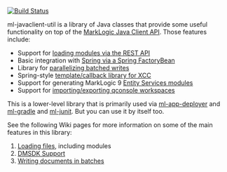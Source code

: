 [![Build Status](https://travis-ci.org/rjrudin/ml-javaclient-util.svg?branch=master)](https://travis-ci.org/rjrudin/ml-javaclient-util)

ml-javaclient-util is a library of Java classes that provide some useful functionality on top of 
the [MarkLogic Java Client API](http://docs.marklogic.com/guide/java). Those features include:

- Support for [loading modules via the REST API](https://github.com/rjrudin/ml-javaclient-util/tree/master/src/main/java/com/marklogic/client/ext/modulesloader)
- Basic integration with [Spring via a Spring FactoryBean](https://github.com/rjrudin/ml-javaclient-util/tree/master/src/main/java/com/marklogic/client/ext/spring)
- Library for [parallelizing batched writes](https://github.com/rjrudin/ml-javaclient-util/tree/master/src/main/java/com/marklogic/client/ext/batch)
- Spring-style [template/callback library for XCC](https://github.com/rjrudin/ml-javaclient-util/tree/master/src/main/java/com/marklogic/xcc/template)
- Support for generating MarkLogic 9 [Entity Services modules](https://github.com/rjrudin/ml-javaclient-util/tree/master/src/main/java/com/marklogic/client/ext/es)
- Support for [importing/exporting qconsole workspaces](https://github.com/rjrudin/ml-javaclient-util/tree/master/src/main/java/com/marklogic/client/ext/qconsole)
 
This is a lower-level library that is primarily used via [ml-app-deployer](https://github.com/rjrudin/ml-app-deployer) 
and [ml-gradle](https://github.com/rjrudin/ml-gradle) and [ml-junit](https://github.com/rjrudin/ml-junit). But you can use it by itself too.

See the following Wiki pages for more information on some of the main features in this library:

1. [Loading files](https://github.com/marklogic-community/ml-javaclient-util/wiki/Loading-files), including modules
1. [DMSDK Support](https://github.com/marklogic-community/ml-javaclient-util/wiki/DMSDK-Support)
1. [Writing documents in batches](https://github.com/marklogic-community/ml-javaclient-util/wiki/Writing-documents-in-batches)
